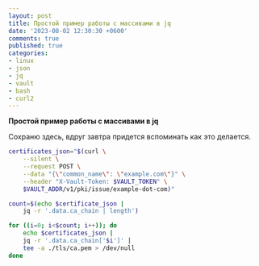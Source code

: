 ```yaml
---
layout: post
title: Простой пример работы с массивами в jq
date: '2023-08-02 12:30:30 +0600'
comments: true
published: true
categories:
- linux
- json
- jq
- vault
- bash
- curl2
---
```


**Простой пример работы с массивами в jq** <!--more-->

Сохраню здесь, вдруг завтра придется вспоминать как это делается.

```bash
certificates_json="$(curl \
    --silent \
    --request POST \
    --data "{\"common_name\": \"example.com\"}" \
    --header "X-Vault-Token: $VAULT_TOKEN" \
    $VAULT_ADDR/v1/pki/issue/example-dot-com)"

count=$(echo $certificate_json |
    jq -r '.data.ca_chain | length')

for ((i=0; i<$count; i++)); do
    echo $certificates_json |
    jq -r '.data.ca_chain['$i']' |
    tee -a ./tls/ca.pem > /dev/null
done
```

